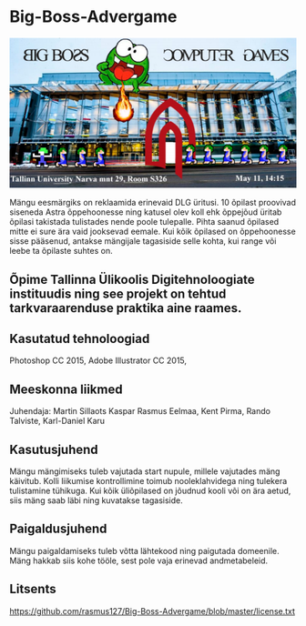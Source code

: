 # Big-Boss-Advergame

<img src="pic.png"></img>

Mängu eesmärgiks on reklaamida erinevaid DLG üritusi. 10 õpilast proovivad siseneda Astra õppehoonesse ning katusel olev koll ehk õppejõud üritab õpilasi takistada tulistades nende poole tulepalle. Pihta saanud õpilased mitte ei sure ära vaid jooksevad eemale. Kui kõik õpilased on õppehoonesse sisse pääsenud, antakse mängijale tagasiside selle kohta, kui range või leebe ta õpilaste suhtes on.

## Õpime Tallinna Ülikoolis Digitehnoloogiate instituudis ning see projekt on tehtud tarkvaraarenduse praktika aine raames.

## Kasutatud tehnoloogiad
Photoshop CC 2015, Adobe Illustrator CC 2015,

## Meeskonna liikmed
Juhendaja: Martin Sillaots
Kaspar Rasmus Eelmaa, Kent Pirma, Rando Talviste, Karl-Daniel Karu

## Kasutusjuhend
Mängu mängimiseks tuleb vajutada start nupule, millele vajutades mäng käivitub. Kolli liikumise kontrollimine toimub nooleklahvidega ning tulekera tulistamine tühikuga. Kui kõik üliõpilased on jõudnud kooli või on ära aetud, siis mäng saab läbi ning kuvatakse tagasiside.

## Paigaldusjuhend
Mängu paigaldamiseks tuleb võtta lähtekood ning paigutada domeenile. Mäng hakkab siis kohe tööle, sest pole vaja erinevad andmetabeleid.


## Litsents

https://github.com/rasmus127/Big-Boss-Advergame/blob/master/license.txt
